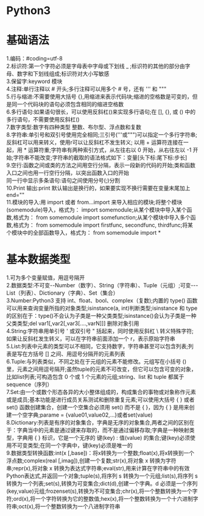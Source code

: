 # Python3  


# 基础语法
1.编码：#coding=utf-8  
2.标识符:第一个字符必须是字母表中字母或下划线 _ ;标识符的其他的部分由字母、数字和下划线组成;标识符对大小写敏感  
3.保留字:keyword 模块  
4.注释:单行注释以 # 开头;多行注释可以用多个 # 号，还有 ''' 和 """  
5.行与缩进:不需要使用大括号 {},用缩进来表示代码块;缩进的空格数是可变的，但是同一个代码块的语句必须包含相同的缩进空格数  
6.多行语句:如果语句很长，可以使用反斜杠(\)来实现多行语句;在 [], {}, 或 () 中的多行语句，不需要使用反斜杠(\)  
7.数字类型:数字有四种类型 整数、布尔型、浮点数和复数  
8.字符串:单引号和双引号使用完全相同;三引号('''或""")可以指定一个多行字符串;反斜杠可以用来转义，使用r可以让反斜杠不发生转义;
以用 + 运算符连接在一起，用 * 运算符重;字符串有两种索引方式，从左往右以 0 开始，从右往左以 -1 开始;字符串不能改变;字符串的截取的语法格式如下：变量[头下标:尾下标:步长]   
9.空行:函数之间或类的方法之间用空行分隔，表示一段新的代码的开始;类和函数入口之间也用一行空行分隔，以突出函数入口的开始   
同一行中显示多条语句:语句之间使用分号(;)分割  
10.Print 输出:print 默认输出是换行的，如果要实现不换行需要在变量末尾加上 end=""   
11.模块的导入:用 import 或者 from...import 来导入相应的模块;将整个模块(somemodule)导入，格式为： import somemodule;从某个模块中导入某个函数,格式为： from somemodule import somefunction;从某个模块中导入多个函数,格式为： from somemodule import firstfunc, secondfunc, thirdfunc;将某个模块中的全部函数导入，格式为： from somemodule import *
# 基本数据类型
1.可为多个变量赋值，用逗号隔开   
2.数据类型:不可变--Number（数字）、String（字符串）、Tuple（元组）;可变---List（列表）、Dictionary（字典）、Set（集合）   
3.Number:Python3 支持 int、float、bool、complex（复数);内置的 type() 函数可以用来查询变量所指的对象类型;isinstance(a, int)判断类型;isinstance 和 type 的区别在于：type()不会认为子类是一种父类类型;isinstance()会认为子类是一种父类类型;del var1[,var2[,var3[....,varN]]] 删除对象引用   
4.String:字符串用单引号 ' 或双引号 " 括起来，同时使用反斜杠 \ 转义特殊字符;如果让反斜杠发生转义，可以在字符串前面添加一个 r，表示原始字符串    
5.List:列表中元素的类型可以不相同，它支持数字，字符串甚至可以包含列表;列表是写在方括号 [] 之间、用逗号分隔开的元素列表   
6.Tuple:与列表类似，不同之处在于元组的元素不能修改。元组写在小括号 () 里，元素之间用逗号隔开;虽然tuple的元素不可改变，但它可以包含可变的对象，比如list列表;可构造包含 0 个或 1 个元素的元组;string、list 和 tuple 都属于 sequence（序列）    
7.Set:由一个或数个形态各异的大小整体组成的，构成集合的事物或对象称作元素或是成员;基本功能是进行成员关系测试和删除重复元素;可以使用大括号 { } 或者 set() 函数创建集合，创建一个空集合必须用 set() 而不是 { }，因为 { } 是用来创建一个空字典;parame = {value01,value02,...}或者set(value)  
8.Dictionary:列表是有序的对象集合，字典是无序的对象集合,两者之间的区别在于：字典当中的元素是通过键来存取的，而不是通过偏移存取;字典是一种映射类型，字典用 { } 标识，它是一个无序的 键(key) : 值(value) 的集合;键(key)必须使用不可变类型;在同一个字典中，键(key)必须是唯一的    
9.数据类型转换函数:int(x [,base])：将x转换为一个整数;float(x),将x转换到一个浮点数;complex(real [,imag]),创建一个复数;str(x),将对象 x 转换为字符串;repr(x),将对象 x 转换为表达式字符串;eval(str),用来计算在字符串中的有效Python表达式,并返回一个对象;tuple(s),将序列 s 转换为一个元组;list(s),将序列 s 转换为一个列表;set(s),转换为可变集合;dict(d),创建一个字典。d 必须是一个序列 (key,value)元组;frozenset(s),转换为不可变集合;chr(x),将一个整数转换为一个字符;ord(x),将一个字符转换为它的整数值;hex(x),将一个整数转换为一个十六进制字符串;oct(x),将一个整数转换为一个八进制字符串     


